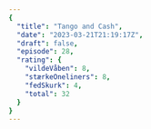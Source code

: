 ```yaml
---
{
  "title": "Tango and Cash",
  "date": "2023-03-21T21:19:17Z",
  "draft": false,
  "episode": 28,
  "rating": {
    "vildeVåben": 8,
    "stærkeOneliners": 8,
    "fedSkurk": 4,
    "total": 32
  }
}
---
```


